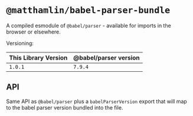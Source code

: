 # `@matthamlin/babel-parser-bundle`

A compiled esmodule of `@babel/parser` - available for imports in the browser or
elsewhere.

Versioning:

| This Library Version | @babel/parser version |
| -------------------- | --------------------- |
| `1.0.1`              | `7.9.4`               |

## API

Same API as `@babel/parser` plus a `babelParserVersion` export that will map to
the babel parser version bundled into the file.
